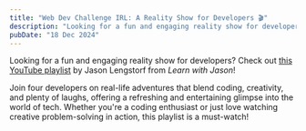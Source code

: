 ```yaml
---
title: "Web Dev Challenge IRL: A Reality Show for Developers 🎬"
description: "Looking for a fun and engaging reality show for developers?"
pubDate: "18 Dec 2024"
---
```


Looking for a fun and engaging reality show for developers? Check out <a href="https://youtube.com/playlist?list=PLz8Iz-Fnk_eTkZvSNWXW_TKZ2UwVirT2M&si=513qwsxi_bY-5Vin" target="_blank" rel="noopener noreferrer">this YouTube playlist</a> by Jason Lengstorf from *Learn with Jason*!  

Join four developers on real-life adventures that blend coding, creativity, and plenty of laughs, offering a refreshing and entertaining glimpse into the world of tech. Whether you're a coding enthusiast or just love watching creative problem-solving in action, this playlist is a must-watch!
